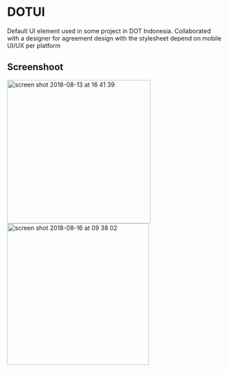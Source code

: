 # DOTUI
Default UI element used in some project in DOT Indonesia. Collaborated with a designer  for agreement design with the stylesheet depend on mobile UI/UX per platform


## Screenshoot
<img width="334" alt="screen shot 2018-08-13 at 16 41 39" src="https://user-images.githubusercontent.com/1490342/44024593-ece2fe04-9f17-11e8-96e8-bbd927d329a0.png">

<img width="330" alt="screen shot 2018-08-16 at 09 38 02" src="https://user-images.githubusercontent.com/1490342/44184127-28d3a680-a138-11e8-9b2d-9c2f2f1efda1.png">

